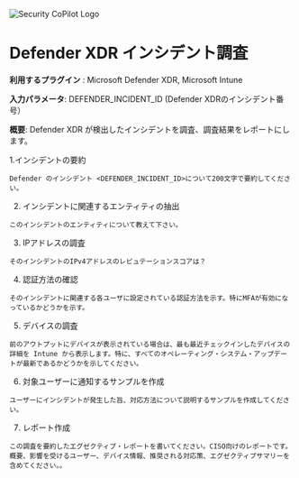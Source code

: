 
![Security CoPilot Logo](https://github.com/ninjyanaka/Copilot-For-Security/blob/main/Promptbook%20samples/ic_fluent_copilot_64_64%402x.png)  
# Defender XDR インシデント調査

**利用するプラグイン** : Microsoft Defender XDR, Microsoft Intune

**入力パラメータ**: DEFENDER_INCIDENT_ID (Defender XDRのインシデント番号）

**概要**: Defender XDR が検出したインシデントを調査、調査結果をレポートにします。

1.インシデントの要約
 ```
Defender のインシデント <DEFENDER_INCIDENT_ID>について200文字で要約してください。
 ```
2. インシデントに関連するエンティティの抽出
 ```
このインシデントのエンティティについて教えて下さい。
 ```
3. IPアドレスの調査
 ```
そのインシデントのIPv4アドレスのレピュテーションスコアは？
 ```
4. 認証方法の確認
```
そのインシデントに関連する各ユーザに設定されている認証方法を示す。特にMFAが有効になっているかどうかを示す。
```
5. デバイスの調査
```
前のアウトプットにデバイスが表示されている場合は、最も最近チェックインしたデバイスの詳細を Intune から表示します。特に、すべてのオペレーティング・システム・アップデートが最新であるかどうかを示してください。
```
6. 対象ユーザーに通知するサンプルを作成
```
ユーザーにインシデントが発生した旨、対応方法について説明するサンプルを作成してください。
```
7. レポート作成
```
この調査を要約したエグゼクティブ・レポートを書いてください。CISO向けのレポートです。概要、影響を受けるユーザー、デバイス情報、推奨される対応策、エグゼクティブサマリーを含めてください。。
```
